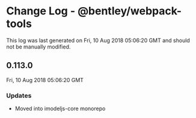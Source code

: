 # Change Log - @bentley/webpack-tools

This log was last generated on Fri, 10 Aug 2018 05:06:20 GMT and should not be manually modified.

## 0.113.0
Fri, 10 Aug 2018 05:06:20 GMT

### Updates

- Moved into imodeljs-core monorepo

